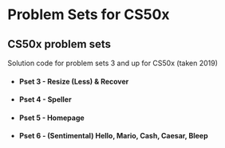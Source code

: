 # Problem Sets for CS50x
## CS50x problem sets
Solution code for problem sets 3 and up for CS50x (taken 2019)

* #### Pset 3 - Resize (Less) & Recover

* #### Pset 4 - Speller

* #### Pset 5 - Homepage

* #### Pset 6 - (Sentimental) Hello, Mario, Cash, Caesar, Bleep
